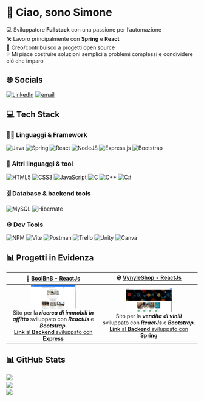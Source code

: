 # 👋 Ciao, sono Simone

💻 Sviluppatore **Fullstack** con una passione per l’automazione  
🛠️ Lavoro principalmente con **Spring** e **React**  
🚀 Creo/contribuisco a progetti open source  
💡 Mi piace costruire soluzioni semplici a problemi complessi e condividere ciò che imparo


## 🌐 Socials  
[![LinkedIn](https://img.shields.io/badge/LinkedIn-%230077B5.svg?style=for-the-badge&logo=linkedin&logoColor=white)](https://www.linkedin.com/in/simone-chiodo-b841812a9/) 
[![email](https://img.shields.io/badge/Email-D14836?style=for-the-badge&logo=gmail&logoColor=white)](mailto:simochi.005@gmail.com)


## 💻 Tech Stack

### 👨‍💻 Linguaggi & Framework  
![Java](https://img.shields.io/badge/java-%23ED8B00.svg?style=for-the-badge&logo=openjdk&logoColor=white)
![Spring](https://img.shields.io/badge/spring-%236DB33F.svg?style=for-the-badge&logo=spring&logoColor=white)
![React](https://img.shields.io/badge/react-%2320232a.svg?style=for-the-badge&logo=react&logoColor=%2361DAFB)
![NodeJS](https://img.shields.io/badge/node.js-6DA55F?style=for-the-badge&logo=node.js&logoColor=white)
![Express.js](https://img.shields.io/badge/express.js-%23404d59.svg?style=for-the-badge&logo=express&logoColor=%2361DAFB)
![Bootstrap](https://img.shields.io/badge/bootstrap-%238511FA.svg?style=for-the-badge&logo=bootstrap&logoColor=white)

### 🧰 Altri linguaggi & tool
![HTML5](https://img.shields.io/badge/html5-%23E34F26.svg?style=for-the-badge&logo=html5&logoColor=white)
![CSS3](https://img.shields.io/badge/css3-%231572B6.svg?style=for-the-badge&logo=css3&logoColor=white)
![JavaScript](https://img.shields.io/badge/javascript-%23323330.svg?style=for-the-badge&logo=javascript&logoColor=%23F7DF1E)
![C](https://img.shields.io/badge/c-%2300599C.svg?style=for-the-badge&logo=c&logoColor=white)
![C++](https://img.shields.io/badge/c++-%2300599C.svg?style=for-the-badge&logo=c%2B%2B&logoColor=white)
![C#](https://img.shields.io/badge/c%23-%23239120.svg?style=for-the-badge&logo=csharp&logoColor=white)

### 🗄️ Database & backend tools  
![MySQL](https://img.shields.io/badge/mysql-4479A1.svg?style=for-the-badge&logo=mysql&logoColor=white)
![Hibernate](https://img.shields.io/badge/Hibernate-59666C?style=for-the-badge&logo=Hibernate&logoColor=white)

### ⚙️ Dev Tools  
![NPM](https://img.shields.io/badge/NPM-%23CB3837.svg?style=for-the-badge&logo=npm&logoColor=white)
![Vite](https://img.shields.io/badge/vite-%23646CFF.svg?style=for-the-badge&logo=vite&logoColor=white)
![Postman](https://img.shields.io/badge/Postman-FF6C37?style=for-the-badge&logo=postman&logoColor=white)
![Trello](https://img.shields.io/badge/Trello-%23026AA7.svg?style=for-the-badge&logo=Trello&logoColor=white)
![Unity](https://img.shields.io/badge/unity-%23000000.svg?style=for-the-badge&logo=unity&logoColor=white)
![Canva](https://img.shields.io/badge/Canva-%2300C4CC.svg?style=for-the-badge&logo=Canva&logoColor=white)


## 📊 Progetti in Evidenza

| 🏢 **[BoolBnB - ReactJs](https://github.com/carlo191/BoolB-B-Front-End.git)** | 💿 **[VynyleShop - ReactJs](https://github.com/SimoneChiodo/frontend-vynyleshop-vite.git)** |
| :---: | :---: |
| <a href="https://drive.google.com/file/d/1uF9JlgoSPHmQNYV1v9QrRrbbaaq-s1FQ/view?usp=sharing" target="_blank"> <img src="./boolbnb.png" width="50%" title="Click destro → Apri in una nuova scheda per visualizzare l'anteprima" /> </a> <br> Sito per la _**ricerca di immobili in affitto**_ sviluppato con _**ReactJs**_ e _**Bootstrap**_. <br> <a href="https://github.com/carlo191/BoolB-B-Back-End.git">**Link** al **Backend** sviluppato con **Express**</a> | <img src="./vynyleshop.png" width="50%" /> <br> Sito per la _**vendita di vinili**_ sviluppato con _**ReactJs**_ e _**Bootstrap**_. <br> <a href="https://github.com/SimoneChiodo/backend-vynyleshop-spring.git">**Link** al **Backend** sviluppato con **Spring**</a> |



## 📊 GitHub Stats

![](https://github-readme-stats.vercel.app/api?username=SimoneChiodo&theme=react&hide_border=true&include_all_commits=true&count_private=true)  
![](https://nirzak-streak-stats.vercel.app/?user=SimoneChiodo&theme=react&hide_border=true)  
![](https://github-readme-stats.vercel.app/api/top-langs/?username=SimoneChiodo&theme=react&hide_border=true&include_all_commits=true&count_private=true&layout=compact)
